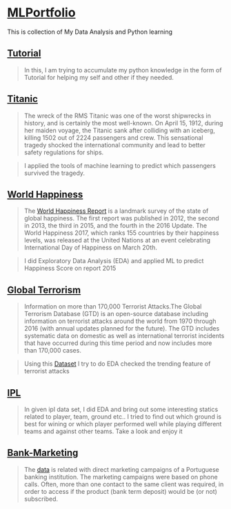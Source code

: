 # [MLPortfolio](https://singhak.github.io/MLPortfolio/)
This is collection of My Data Analysis and Python learning

## [Tutorial](https://github.com/Singhak/MLPortfolio/tree/master/Tutorials)

>In this, I am trying to accumulate my python knowledge in the form of Tutorial for helping my self and other if they needed.

## [Titanic](https://github.com/Singhak/MLPortfolio/tree/master/Titanic)

>The wreck of the RMS Titanic was one of the worst shipwrecks in history, and is certainly the most well-known.  On April 15, 1912, during her maiden voyage, the Titanic sank after colliding with an iceberg, killing 1502 out of 2224 passengers and crew.  This sensational tragedy shocked the international community and lead to better safety regulations for ships.

>I applied the tools of machine learning to predict which passengers survived the tragedy.

## [World Happiness](https://github.com/Singhak/MLPortfolio/tree/master/World_Happiness_Report)

>The [World Happiness Report](https://www.kaggle.com/unsdsn/world-happiness) is a landmark survey of the state of global happiness. The first report was published in 2012, the second in 2013, the third in 2015, and the fourth in the 2016 Update. The World Happiness 2017, which ranks 155 countries by their happiness levels, was released at the United Nations at an event celebrating International Day of Happiness on March 20th.

>I did  Exploratory Data Analysis (EDA) and applied ML to predict Happiness Score on report 2015

## [Global Terrorism](https://github.com/Singhak/MLPortfolio/tree/master/Global_Terrorism)

>Information on more than 170,000 Terrorist Attacks.The Global Terrorism Database (GTD) is an open-source database including information on terrorist attacks around the world from 1970 through 2016 (with annual updates planned for the future). The GTD includes systematic data on domestic as well as international terrorist incidents that have occurred during this time period and now includes more than 170,000 cases.

>Using this [Dataset](https://www.kaggle.com/START-UMD/gtd) I try to do EDA checked the trending feature of terrorist attacks

## [IPL](https://github.com/Singhak/MLPortfolio/tree/master/Bank_term_Deposit)

>In given ipl data set, I did EDA and bring out some interesting statics related to player, team, ground etc.. I tried to find out which ground is best for wining or which player performed well while playing different teams and against other teams. Take a look and enjoy it

## [Bank-Marketing](https://github.com/Singhak/MLPortfolio/tree/master/Bank_term_Deposit)

>The [data](https://archive.ics.uci.edu/ml/datasets/bank+marketing) is related with direct marketing campaigns of a Portuguese banking institution. The marketing campaigns were based on phone calls. Often, more than one contact to the same client was required, in order to access if the product (bank term deposit) would be (or not) subscribed.
